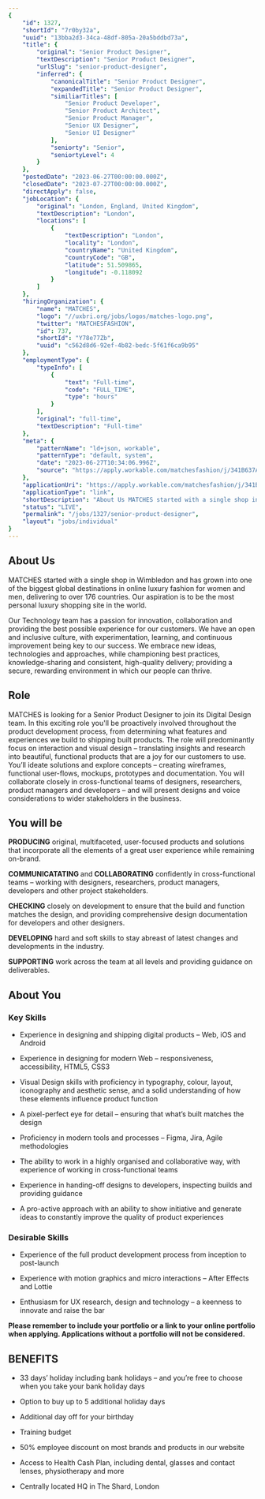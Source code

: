 ```yaml
---
{
	"id": 1327,
	"shortId": "7r0by32a",
	"uuid": "13bba2d3-34ca-48df-805a-20a5bddbd73a",
	"title": {
		"original": "Senior Product Designer",
		"textDescription": "Senior Product Designer",
		"urlSlug": "senior-product-designer",
		"inferred": {
			"canonicalTitle": "Senior Product Designer",
			"expandedTitle": "Senior Product Designer",
			"similiarTitles": [
				"Senior Product Developer",
				"Senior Product Architect",
				"Senior Product Manager",
				"Senior UX Designer",
				"Senior UI Designer"
			],
			"seniorty": "Senior",
			"seniortyLevel": 4
		}
	},
	"postedDate": "2023-06-27T00:00:00.000Z",
	"closedDate": "2023-07-27T00:00:00.000Z",
	"directApply": false,
	"jobLocation": {
		"original": "London, England, United Kingdom",
		"textDescription": "London",
		"locations": [
			{
				"textDescription": "London",
				"locality": "London",
				"countryName": "United Kingdom",
				"countryCode": "GB",
				"latitude": 51.509865,
				"longitude": -0.118092
			}
		]
	},
	"hiringOrganization": {
		"name": "MATCHES",
		"logo": "//uxbri.org/jobs/logos/matches-logo.png",
		"twitter": "MATCHESFASHION",
		"id": 737,
		"shortId": "Y78e77Zb",
		"uuid": "c562d8d6-92ef-4b82-bedc-5f61f6ca9b95"
	},
	"employmentType": {
		"typeInfo": [
			{
				"text": "Full-time",
				"code": "FULL_TIME",
				"type": "hours"
			}
		],
		"original": "full-time",
		"textDescription": "Full-time"
	},
	"meta": {
		"patternName": "ld+json, workable",
		"patternType": "default, system",
		"date": "2023-06-27T10:34:06.996Z",
		"source": "https://apply.workable.com/matchesfashion/j/341B637A08/"
	},
	"applicationUri": "https://apply.workable.com/matchesfashion/j/341B637A08/apply/",
	"applicationType": "link",
	"shortDescription": "About Us MATCHES started with a single shop in Wimbledon and has grown into one of the biggest global destinations in online luxury fashion for women and men, delivering to over 176 countries. Our",
	"status": "LIVE",
	"permalink": "/jobs/1327/senior-product-designer",
	"layout": "jobs/individual"
}
---
```

<h2>About Us</h2><p>MATCHES started with a single shop in Wimbledon and has grown into one of the biggest global destinations in online luxury fashion for women and men, delivering to over 176 countries. Our aspiration is to be the most personal luxury shopping site in the world.</p><p>Our Technology team has a passion for innovation, collaboration and providing the best possible experience for our customers. We have an open and inclusive culture, with experimentation, learning, and continuous improvement being key to our success. We embrace new ideas, technologies and approaches, while championing best practices, knowledge-sharing and consistent, high-quality delivery; providing a secure, rewarding environment in which our people can thrive.</p><h2>Role</h2><p>MATCHES is looking for a Senior Product Designer to join its Digital Design team. In this exciting role you'll be proactively involved throughout the product development process, from determining what features and experiences we build to shipping built products. The role will predominantly focus on interaction and visual design – translating insights and research into beautiful, functional products that are a joy for our customers to use. You’ll ideate solutions and explore concepts – creating wireframes, functional user-flows, mockups, prototypes and documentation. You will collaborate closely in cross-functional teams of designers, researchers, product managers and developers – and will present designs and voice considerations to wider stakeholders in the business.</p><h2>You will be</h2><p><strong>PRODUCING</strong> original, multifaceted, user-focused products and solutions that incorporate all the elements of a great user experience while remaining on-brand.</p><p><strong>COMMUNICATATING </strong>and<strong> COLLABORATING</strong> confidently in cross-functional teams – working with designers, researchers, product managers, developers and other project stakeholders.</p><p><strong>CHECKING</strong> closely on development to ensure that the build and function matches the design, and providing comprehensive design documentation for developers and other designers.</p><p><strong>DEVELOPING</strong> hard and soft skills to stay abreast of latest changes and developments in the industry.</p><p><strong>SUPPORTING</strong> work across the team at all levels and providing guidance on deliverables.</p><h2>About You</h2><h3>Key Skills</h3><ul><li><p>Experience in designing and shipping digital products – Web, iOS and Android</p></li><li><p>Experience in designing for modern Web – responsiveness, accessibility, HTML5, CSS3</p></li><li><p>Visual Design skills with proficiency in typography, colour, layout, iconography and aesthetic sense, and a solid understanding of how these elements influence product function</p></li><li><p>A pixel-perfect eye for detail – ensuring that what’s built matches the design</p></li><li><p>Proficiency in modern tools and processes – Figma, Jira, Agile methodologies</p></li><li><p>The ability to work in a highly organised and collaborative way, with experience of working in cross-functional teams</p></li><li><p>Experience in handing-off designs to developers, inspecting builds and providing guidance</p></li><li><p>A pro-active approach with an ability to show initiative and generate ideas to constantly improve the quality of product experiences</p></li></ul><h3>Desirable Skills</h3><ul><li><p>Experience of the full product development process from inception to post-launch</p></li><li><p>Experience with motion graphics and micro interactions – After Effects and Lottie</p></li><li><p>Enthusiasm for UX research, design and technology – a keenness to innovate and raise the bar</p></li></ul><p><strong>Please remember to include your portfolio or a link to your online portfolio when applying. Applications without a portfolio will not be considered.</strong></p><h2><strong>BENEFITS</strong></h2><ul><li><p>33 days’ holiday including bank holidays – and you’re free to choose when you take your bank holiday days</p></li><li><p>Option to buy up to 5 additional holiday days</p></li><li><p>Additional day off for your birthday</p></li><li><p>Training budget</p></li><li><p>50% employee discount on most brands and products in our website</p></li><li><p>Access to Health Cash Plan, including dental, glasses and contact lenses, physiotherapy and more</p></li><li><p>Centrally located HQ in The Shard, London</p></li></ul>
